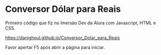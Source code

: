 # Conversor Dólar para Reais
Primeiro código que fiz no Imersão Dev da Alura com Javascript, HTML e CSS.

https://danighoul.github.io/Conversor_Dolar_para_Reais

Favor apertar F5 após abrir a página para iniciar.
